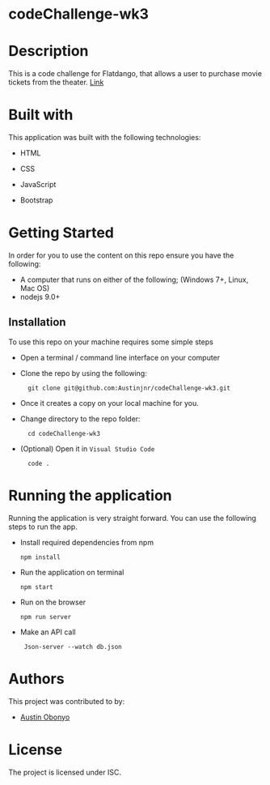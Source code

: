 # codeChallenge-wk3

# Description
This is a code challenge for Flatdango, that allows a user to purchase movie tickets from the theater.
<a href = "https://austinjnr.github.io/codeChallenge-wk3/">Link</a>

# Built with
This application was built with the following technologies:

- HTML

- CSS

- JavaScript

- Bootstrap


# Getting Started
In order for you to use the content on this repo ensure you have the following:

- A computer that runs on either of the following; (Windows 7+, Linux, Mac OS)
- nodejs 9.0+


## Installation

To use this repo on your machine requires some simple steps

- Open a terminal / command line interface on your computer
- Clone the repo by using the following:

        git clone git@github.com:Austinjnr/codeChallenge-wk3.git

- Once it creates a copy on your local machine for you.
- Change directory to the repo folder:

        cd codeChallenge-wk3

- (Optional) Open it in ``Visual Studio Code``

        code .


# Running the application

Running the application is very straight forward. You can use the following steps to run the app.

- Install required dependencies from npm

      npm install

- Run the application on terminal

      npm start

- Run on the browser

      npm run server

- Make an API call

       Json-server --watch db.json

    

# Authors
This project was contributed to by:
- [Austin Obonyo](https://github.com/Austinjnr)

# License
The project is licensed under ISC.
